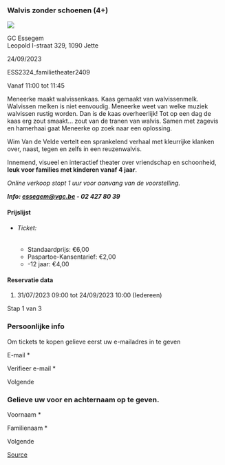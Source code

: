 ### Walvis zonder schoenen (4+)

![](https://s3-eu-west-1.amazonaws.com/os-kwdo/prod/vgc/images/activity/64c8d2fcb490f_Walvis_zonder_schoenen_©_Kip_met_kop_%281%29.jpg)

GC Essegem  
Leopold I-straat 329, 1090 Jette

24/09/2023

ESS2324_familietheater2409

Vanaf 11:00 tot 11:45

Meneerke maakt walvissenkaas. Kaas gemaakt van walvissenmelk. Walvissen melken is niet eenvoudig. Meneerke weet van welke muziek walvissen rustig worden. Dan is de kaas overheerlijk! Tot op een dag de kaas erg zout smaakt... zout van de tranen van walvis. Samen met zagevis en hamerhaai gaat Meneerke op zoek naar een oplossing.  
  
Wim Van de Velde vertelt een sprankelend verhaal met kleurrijke klanken over, naast, tegen en zelfs in een reuzenwalvis.  
  
  
Innemend, visueel en interactief theater over vriendschap en schoonheid, **leuk voor families met kinderen vanaf 4 jaar**.  
  
*Online verkoop stopt 1 uur voor aanvang van de voorstelling.*  
  
***Info: [essegem@vgc.be](http://mailto:essegem@vgc.be/) \- 02 427 80 39***  
  

#### Prijslijst

* ###### Ticket:
    
    * Standaardprijs: €6,00
    * Paspartoe-Kansentarief: €2,00
    * -12 jaar: €4,00

  

#### Reservatie data

1.  31/07/2023 09:00 tot 24/09/2023 10:00 (Iedereen)

Stap 1 van 3

 

### Persoonlijke info

Om tickets te kopen gelieve eerst uw e-mailadres in te geven

  

E-mail * 

Verifieer e-mail * 

Volgende

### Gelieve uw voor en achternaam op te geven.

Voornaam * 

Familienaam * 

Volgende

[Source](https://tickets.vgc.be/ticketingActivity/subscribe/ESS2324_familietheater2409)